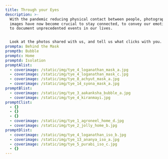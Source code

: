 ```yaml
---
title: Through your Eyes
description: >-
  With the pandemic reducing physical contact between people, photographs and
  images have now become crucial to stay connected, to convey our emotions, and
  to document unprecedented events in our lives. 


  Look at the photos shared with us, and tell us what clicks with you.
prompta: Behind the Mask
promptb: Bubble
promptc: Home
promptd: Isolation
promptAlist:
  - coverimage: /static/img/tye_4_loganathan_mask_a.jpg
  - coverimage: /static/img/tye_4_loganathan_mask_c.jpg
  - coverimage: /static/img/tye_8_achyut_mask_a.jpg
  - coverimage: /static/img/tye_14_syona_mask_a.jpg
promptBlist:
  - coverimage: /static/img/tye_3_aakanksha_bubble_a.jpg
  - coverimage: /static/img/tye_4_kiranmayi.jpg
promptClist:
  - {}
  - {}
  - {}
  - coverimage: /static/img/tye_1_agroneel_home_d.jpg
  - coverimage: /static/img/tye_2_jolly_home_b.jpg
promptDlist:
  - coverimage: /static/img/tye_4_loganathan_iso_b.jpg
  - coverimage: /static/img/tye_13_ananya_iso_a.jpg
  - coverimage: /static/img/tye_5_purabi_iso_c.jpg
  - {}
---
```

